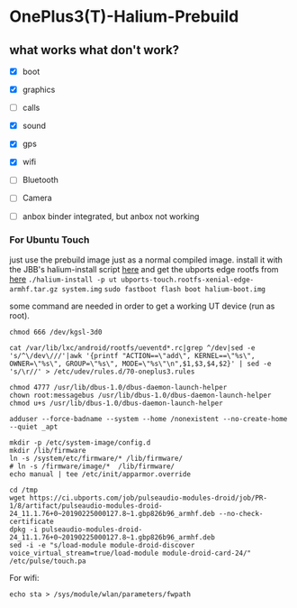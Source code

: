 # OnePlus3(T)-Halium-Prebuild

## what works what don't work?
  * [x] boot
  * [x] graphics
  * [ ] calls
  * [x] sound
  * [x] gps
  * [x] wifi
  * [ ] Bluetooth
  * [ ] Camera
  * [ ] anbox binder integrated, but anbox not working


### For Ubuntu Touch

just use the prebuild image just as  a normal compiled image.
install it with the JBB's halium-install script [here](https://github.com/JBBgameich/halium-install)
and get the ubports edge rootfs from [here](https://ci.ubports.com/job/xenial-rootfs-armhf/lastSuccessfulBuild/artifact/out/ubports-touch.rootfs-xenial-armhf.tar.gz)
```./halium-install -p ut ubports-touch.rootfs-xenial-edge-armhf.tar.gz system.img```
```sudo fastboot flash boot halium-boot.img```


some command are needed in order to get a working UT device (run as root).
```
chmod 666 /dev/kgsl-3d0

cat /var/lib/lxc/android/rootfs/ueventd*.rc|grep ^/dev|sed -e 's/^\/dev\///'|awk '{printf "ACTION==\"add\", KERNEL==\"%s\", OWNER=\"%s\", GROUP=\"%s\", MODE=\"%s\"\n",$1,$3,$4,$2}' | sed -e 's/\r//' > /etc/udev/rules.d/70-oneplus3.rules

chmod 4777 /usr/lib/dbus-1.0/dbus-daemon-launch-helper
chown root:messagebus /usr/lib/dbus-1.0/dbus-daemon-launch-helper
chmod u+s /usr/lib/dbus-1.0/dbus-daemon-launch-helper

adduser --force-badname --system --home /nonexistent --no-create-home --quiet _apt

mkdir -p /etc/system-image/config.d
mkdir /lib/firmware
ln -s /system/etc/firmware/* /lib/firmware/
# ln -s /firmware/image/*  /lib/firmware/
echo manual | tee /etc/init/apparmor.override

cd /tmp
wget https://ci.ubports.com/job/pulseaudio-modules-droid/job/PR-1/8/artifact/pulseaudio-modules-droid-24_11.1.76+0~20190225000127.8~1.gbp826b96_armhf.deb --no-check-certificate
dpkg -i pulseaudio-modules-droid-24_11.1.76+0~20190225000127.8~1.gbp826b96_armhf.deb
sed -i -e "s/load-module module-droid-discover voice_virtual_stream=true/load-module module-droid-card-24/" /etc/pulse/touch.pa

```

For wifi:
```
echo sta > /sys/module/wlan/parameters/fwpath
```
